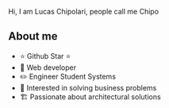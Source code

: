 Hi, I am Lucas Chipolari, people call me Chipo

## About me

- ⭐ Github Star ⭐ 
- 📲 Web developer 
- ✏️ Engineer Student Systems
- 🧠 Interested in solving business problems
- 🏗️ Passionate about architectural solutions
<br>

